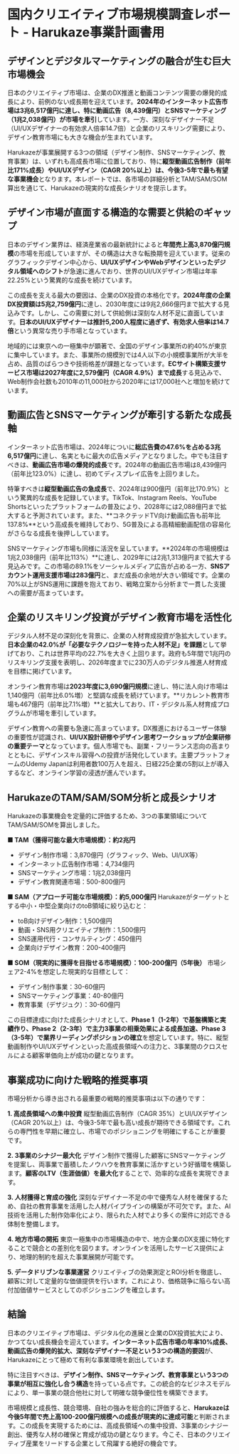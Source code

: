 # 国内クリエイティブ市場規模調査レポート - Harukaze事業計画書用

## デザインとデジタルマーケティングの融合が生む巨大市場機会

日本のクリエイティブ市場は、企業のDX推進と動画コンテンツ需要の爆発的成長により、前例のない成長期を迎えています。**2024年のインターネット広告市場は3兆6,517億円に達し、特に動画広告（8,439億円）とSNSマーケティング（1兆2,038億円）が市場を牽引**しています。一方、深刻なデザイナー不足（UI/UXデザイナーの有効求人倍率14.7倍）と企業のリスキリング需要により、デザイン教育市場にも大きな機会が生まれています。

Harukazeが事業展開する3つの領域（デザイン制作、SNSマーケティング、教育事業）は、いずれも高成長市場に位置しており、特に**縦型動画広告制作（前年比171%成長）やUI/UXデザイン（CAGR 20%以上）は、今後3-5年で最も有望な事業機会**となります。本レポートでは、各市場の詳細分析とTAM/SAM/SOM算出を通じて、Harukazeの現実的な成長シナリオを提示します。

## デザイン市場が直面する構造的な需要と供給のギャップ

日本のデザイン業界は、経済産業省の最新統計によると**年間売上高3,870億円規模**の市場を形成していますが、その構造は大きな転換期を迎えています。従来のグラフィックデザイン中心から、**UI/UXデザインやWebデザインといったデジタル領域へのシフト**が急速に進んでおり、世界のUI/UXデザイン市場は年率22.25%という驚異的な成長を続けています。

この成長を支える最大の要因は、企業のDX投資の本格化です。**2024年度の企業DX投資額は5兆2,759億円**に達し、2030年度には9兆2,666億円まで拡大する見込みです。しかし、この需要に対して供給側は深刻な人材不足に直面しています。**日本のUI/UXデザイナーは推計5,200人程度に過ぎず、有効求人倍率は14.7倍**という異常な売り手市場となっています。

地域的には東京への一極集中が顕著で、全国のデザイン事業所の約40%が東京に集中しています。また、事業所の規模別では4人以下の小規模事業所が大半を占め、品質のばらつきや技術格差が課題となっています。**ECサイト構築支援サービス市場は2027年度に2,579億円（CAGR 4.9%）まで成長**する見込みで、Web制作会社数も2010年の11,000社から2020年には17,000社へと増加を続けています。

## 動画広告とSNSマーケティングが牽引する新たな成長軸

インターネット広告市場は、2024年についに**総広告費の47.6%を占める3兆6,517億円**に達し、名実ともに最大の広告メディアとなりました。中でも注目すべきは、**動画広告市場の爆発的成長**です。2024年の動画広告市場は8,439億円（前年比123.0%）に達し、初めてディスプレイ広告を上回りました。

特筆すべきは**縦型動画広告の急成長**で、2024年は900億円（前年比170.9%）という驚異的な成長を記録しています。TikTok、Instagram Reels、YouTube Shortsといったプラットフォームの普及により、2028年には2,088億円まで拡大すると予測されています。また、**コネクテッドTV向け動画広告も前年比137.8%**という高成長を維持しており、5G普及による高精細動画配信の容易化がさらなる成長を後押ししています。

SNSマーケティング市場も同様に活況を呈しています。**2024年の市場規模は1兆2,038億円（前年比113%）**に達し、2029年には2兆1,313億円まで拡大する見込みです。この市場の89.1%をソーシャルメディア広告が占める一方、**SNSアカウント運用支援市場は283億円**と、まだ成長の余地が大きい領域です。企業の70%以上がSNS運用に課題を抱えており、戦略立案から分析まで一貫した支援への需要が高まっています。

## 企業のリスキリング投資がデザイン教育市場を活性化

デジタル人材不足の深刻化を背景に、企業の人材育成投資が急拡大しています。**日本企業の42.0%が「必要なテクノロジーを持った人材不足」を課題**として挙げており、これは世界平均の22.7%を大きく上回ります。政府も5年間で1兆円のリスキリング支援を表明し、2026年度までに230万人のデジタル推進人材育成を目標に掲げています。

オンライン教育市場は**2023年度に3,690億円規模**に達し、特に法人向け市場は1,140億円（前年比6.0%増）と堅調な成長を続けています。**リカレント教育市場も467億円（前年比7.1%増）**と拡大しており、IT・デジタル系人材育成プログラムが市場を牽引しています。

デザイン教育への需要も急速に高まっています。DX推進におけるユーザー体験の重要性が認識され、**UI/UX設計研修やデザイン思考ワークショップが企業研修の重要テーマ**となっています。個人市場でも、副業・フリーランス志向の高まりとともに、デザインスキル習得への投資が活発化しています。主要プラットフォームのUdemy Japanは利用者数100万人を超え、日経225企業の5割以上が導入するなど、オンライン学習の浸透が進んでいます。

## HarukazeのTAM/SAM/SOM分析と成長シナリオ

Harukazeの事業機会を定量的に評価するため、3つの事業領域についてTAM/SAM/SOMを算出しました。

**■ TAM（獲得可能な最大市場規模）：約2兆円**
- デザイン制作市場：3,870億円（グラフィック、Web、UI/UX等）
- インターネット広告制作市場：4,734億円
- SNSマーケティング市場：1兆2,038億円
- デザイン教育関連市場：500-800億円

**■ SAM（アプローチ可能な市場規模）：約5,000億円**
Harukazeがターゲットとする中小・中堅企業向けのtoB領域に絞り込むと：
- toB向けデザイン制作：1,500億円
- 動画・SNS用クリエイティブ制作：1,500億円
- SNS運用代行・コンサルティング：450億円
- 企業向けデザイン教育：200-400億円

**■ SOM（現実的に獲得を目指せる市場規模）：100-200億円（5年後）**
市場シェア2-4%を想定した現実的な目標として：
- デザイン制作事業：30-60億円
- SNSマーケティング事業：40-80億円
- 教育事業（デザジュク）：30-60億円

この目標達成に向けた成長シナリオとして、**Phase 1（1-2年）で基盤構築と実績作り、Phase 2（2-3年）で主力3事業の相乗効果による成長加速、Phase 3（3-5年）で業界リーディングポジションの確立**を想定しています。特に、縦型動画制作やUI/UXデザインといった高成長領域への注力と、3事業間のクロスセルによる顧客単価向上が成功の鍵となります。

## 事業成功に向けた戦略的推奨事項

市場分析から導き出される最重要の戦略的推奨事項は以下の通りです：

**1. 高成長領域への集中投資**
縦型動画広告制作（CAGR 35%）とUI/UXデザイン（CAGR 20%以上）は、今後3-5年で最も高い成長が期待できる領域です。これらの専門性を早期に確立し、市場でのポジショニングを明確にすることが重要です。

**2. 3事業のシナジー最大化**
デザイン制作で獲得した顧客にSNSマーケティングを提案し、両事業で蓄積したノウハウを教育事業に活かすという好循環を構築します。**顧客のLTV（生涯価値）を最大化**することで、効率的な成長を実現できます。

**3. 人材獲得と育成の強化**
深刻なデザイナー不足の中で優秀な人材を確保するため、自社の教育事業を活用した人材パイプラインの構築が不可欠です。また、AI技術を活用した制作効率化により、限られた人材でより多くの案件に対応できる体制を整備します。

**4. 地方市場の開拓**
東京一極集中の市場構造の中で、地方企業のDX支援に特化することで競合との差別化を図ります。オンラインを活用したサービス提供により、地理的制約を超えた事業展開が可能です。

**5. データドリブンな事業運営**
クリエイティブの効果測定とROI分析を徹底し、顧客に対して定量的な価値提供を行います。これにより、価格競争に陥らない高付加価値サービスとしてのポジショニングを確立します。

## 結論

日本のクリエイティブ市場は、デジタル化の進展と企業のDX投資拡大により、かつてない成長機会を迎えています。**インターネット広告市場の年率10%成長、動画広告の爆発的拡大、深刻なデザイナー不足という3つの構造的要因**が、Harukazeにとって極めて有利な事業環境を創出しています。

特に注目すべきは、**デザイン制作、SNSマーケティング、教育事業という3つの事業が相互に強化し合う構造**を持っている点です。この統合的なビジネスモデルにより、単一事業の競合他社に対して明確な競争優位性を構築できます。

市場規模と成長性、競合環境、自社の強みを総合的に評価すると、**Harukazeは今後5年間で売上高100-200億円規模への成長が現実的に達成可能**と判断されます。この成長を実現するためには、高成長領域への集中投資、3事業のシナジー創出、優秀な人材の確保と育成が成功の鍵となります。今こそ、日本のクリエイティブ産業をリードする企業として飛躍する絶好の機会です。